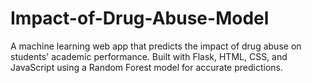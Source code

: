 # Impact-of-Drug-Abuse-Model
A machine learning web app that predicts the impact of drug abuse on students' academic performance. Built with Flask, HTML, CSS, and JavaScript using a Random Forest model for accurate predictions.

